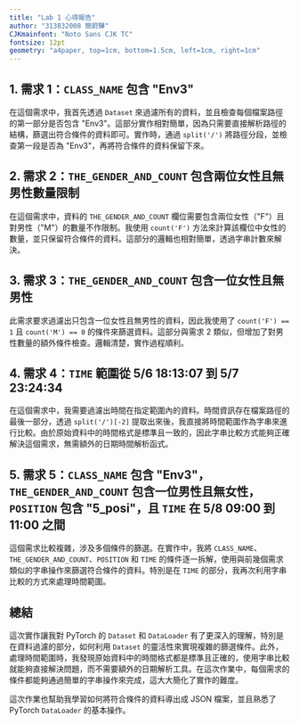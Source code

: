 ```yaml
---
title: "Lab 1 心得報告"
author: "313832008 簡蔚驊"
CJKmainfont: "Noto Sans CJK TC"
fontsize: 12pt
geometry: "a4paper, top=1cm, bottom=1.5cm, left=1cm, right=1cm"
---
```


## 1. 需求 1：`CLASS_NAME` 包含 "Env3"
在這個需求中，我首先透過 `Dataset` 來過濾所有的資料，並且檢查每個檔案路徑的第一部分是否包含 "Env3"。這部分實作相對簡單，因為只需要直接解析路徑的結構，篩選出符合條件的資料即可。實作時，通過 `split('/')` 將路徑分段，並檢查第一段是否為 "Env3"，再將符合條件的資料保留下來。

## 2. 需求 2：`THE_GENDER_AND_COUNT` 包含兩位女性且無男性數量限制
在這個需求中，資料的 `THE_GENDER_AND_COUNT` 欄位需要包含兩位女性（"F"）且對男性（"M"）的數量不作限制。我使用 `count('F')` 方法來計算該欄位中女性的數量，並只保留符合條件的資料。這部分的邏輯也相對簡單，透過字串計數來解決。

## 3. 需求 3：`THE_GENDER_AND_COUNT` 包含一位女性且無男性
此需求要求過濾出只包含一位女性且無男性的資料，因此我使用了 `count('F') == 1` 且 `count('M') == 0` 的條件來篩選資料。這部分與需求 2 類似，但增加了對男性數量的額外條件檢查。邏輯清楚，實作過程順利。

## 4. 需求 4：`TIME` 範圍從 5/6 18:13:07 到 5/7 23:24:34
在這個需求中，我需要過濾出時間在指定範圍內的資料。時間資訊存在檔案路徑的最後一部分，透過 `split('/')[-2]` 提取出來後，我直接將時間範圍作為字串來進行比較。由於原始資料中的時間格式是標準且一致的，因此字串比較方式能夠正確解決這個需求，無需額外的日期時間解析函式。

## 5. 需求 5：`CLASS_NAME` 包含 "Env3"，`THE_GENDER_AND_COUNT` 包含一位男性且無女性，`POSITION` 包含 "5_posi"，且 `TIME` 在 5/8 09:00 到 11:00 之間
這個需求比較複雜，涉及多個條件的篩選。在實作中，我將 `CLASS_NAME`、`THE_GENDER_AND_COUNT`、`POSITION` 和 `TIME` 的條件逐一拆解，使用與前幾個需求類似的字串操作來篩選符合條件的資料。特別是在 `TIME` 的部分，我再次利用字串比較的方式來處理時間範圍。

## 總結
這次實作讓我對 PyTorch 的 `Dataset` 和 `DataLoader` 有了更深入的理解，特別是在資料過濾的部分，如何利用 `Dataset` 的靈活性來實現複雜的篩選條件。此外，處理時間範圍時，我發現原始資料中的時間格式都是標準且正確的，使用字串比較就能夠直接解決問題，而不需要額外的日期解析工具。在這次作業中，每個需求的條件都能夠通過簡單的字串操作來完成，這大大簡化了實作的難度。

這次作業也幫助我學習如何將符合條件的資料導出成 JSON 檔案，並且熟悉了 PyTorch `DataLoader` 的基本操作。
